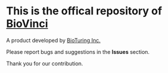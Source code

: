 # This is the offical repository of [BioVinci](https://vinci.bioturing.com)
A product developed by [BioTuring Inc.](https://www.bioturing.com)

Please report bugs and suggestions in the **Issues** section.

Thank you for our contribution.
